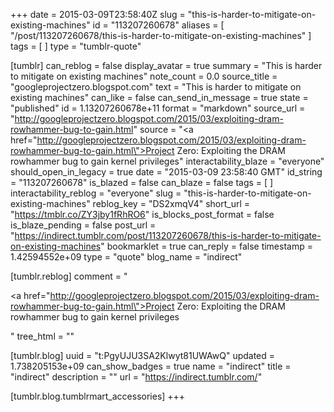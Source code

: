 +++
date = 2015-03-09T23:58:40Z
slug = "this-is-harder-to-mitigate-on-existing-machines"
id = "113207260678"
aliases = [ "/post/113207260678/this-is-harder-to-mitigate-on-existing-machines" ]
tags = [ ]
type = "tumblr-quote"

[tumblr]
can_reblog = false
display_avatar = true
summary = "This is harder to mitigate on existing machines"
note_count = 0.0
source_title = "googleprojectzero.blogspot.com"
text = "This is harder to mitigate on existing machines"
can_like = false
can_send_in_message = true
state = "published"
id = 1.13207260678e+11
format = "markdown"
source_url = "http://googleprojectzero.blogspot.com/2015/03/exploiting-dram-rowhammer-bug-to-gain.html"
source = "<a href=\"http://googleprojectzero.blogspot.com/2015/03/exploiting-dram-rowhammer-bug-to-gain.html\">Project Zero: Exploiting the DRAM rowhammer bug to gain kernel privileges</a>"
interactability_blaze = "everyone"
should_open_in_legacy = true
date = "2015-03-09 23:58:40 GMT"
id_string = "113207260678"
is_blazed = false
can_blaze = false
tags = [ ]
interactability_reblog = "everyone"
slug = "this-is-harder-to-mitigate-on-existing-machines"
reblog_key = "DS2xmqV4"
short_url = "https://tmblr.co/ZY3jby1fRhRO6"
is_blocks_post_format = false
is_blaze_pending = false
post_url = "https://indirect.tumblr.com/post/113207260678/this-is-harder-to-mitigate-on-existing-machines"
bookmarklet = true
can_reply = false
timestamp = 1.42594552e+09
type = "quote"
blog_name = "indirect"

[tumblr.reblog]
comment = "<p><a href=\"http://googleprojectzero.blogspot.com/2015/03/exploiting-dram-rowhammer-bug-to-gain.html\">Project Zero: Exploiting the DRAM rowhammer bug to gain kernel privileges</a></p>"
tree_html = ""

[tumblr.blog]
uuid = "t:PgyUJU3SA2Klwyt81UWAwQ"
updated = 1.738205153e+09
can_show_badges = true
name = "indirect"
title = "indirect"
description = ""
url = "https://indirect.tumblr.com/"

[tumblr.blog.tumblrmart_accessories]
+++
